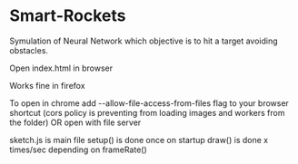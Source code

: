 # Smart-Rockets

Symulation of Neural Network which objective is to hit a target avoiding obstacles.

Open index.html in browser

Works fine in firefox

To open in chrome add  --allow-file-access-from-files flag to your browser shortcut
(cors policy is preventing from loading images and workers from the folder)
OR open with file server

sketch.js is main file
setup() is done once on startup
draw() is done x times/sec depending on frameRate()
